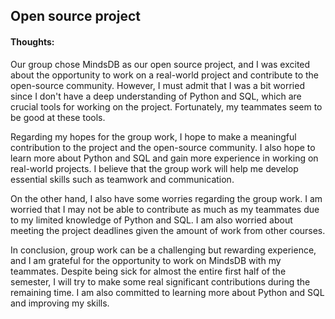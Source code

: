 ## **Open source project**

#### Thoughts:

Our group chose MindsDB as our open source project, and I was excited about the opportunity to work on a real-world project and contribute to the open-source community. However, I must admit that I was a bit worried since I don't have a deep understanding of Python and SQL, which are crucial tools for working on the project. Fortunately, my teammates seem to be good at these tools.
<!--more-->

Regarding my hopes for the group work, I hope to make a meaningful contribution to the project and the open-source community. I also hope to learn more about Python and SQL and gain more experience in working on real-world projects. I believe that the group work will help me develop essential skills such as teamwork and communication.

On the other hand, I also have some worries regarding the group work. I am worried that I may not be able to contribute as much as my teammates due to my limited knowledge of Python and SQL. I am also worried about meeting the project deadlines given the amount of work from other courses.

In conclusion, group work can be a challenging but rewarding experience, and I am grateful for the opportunity to work on MindsDB with my teammates. Despite being sick for almost the entire first half of the semester, I will try to make some real significant contributions during the remaining time. I am also committed to learning more about Python and SQL and improving my skills.

